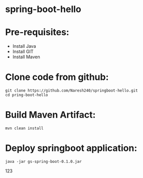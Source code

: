 # spring-boot-hello
# Pre-requisites:
  - Install Java
  - Install GIT
  - Install Maven
  
# Clone code from github:
    git clone https://github.com/Naresh240/springboot-hello.git
    cd pring-boot-hello
# Build Maven Artifact:
    mvn clean install
# Deploy springboot application:
    java -jar gs-spring-boot-0.1.0.jar
123
